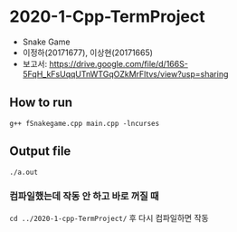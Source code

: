 # 2020-1-Cpp-TermProject
- Snake Game
- 이정하(20171677), 이상현(20171665)
- 보고서: https://drive.google.com/file/d/166S-5FqH_kFsUqqUTnWTGqOZkMrFltvs/view?usp=sharing

## How to run 
```g++ fSnakegame.cpp main.cpp -lncurses```

## Output file
```./a.out```

### 컴파일했는데 작동 안 하고 바로 꺼질 때
```cd ../2020-1-cpp-TermProject/``` 후 다시 컴파일하면 작동
